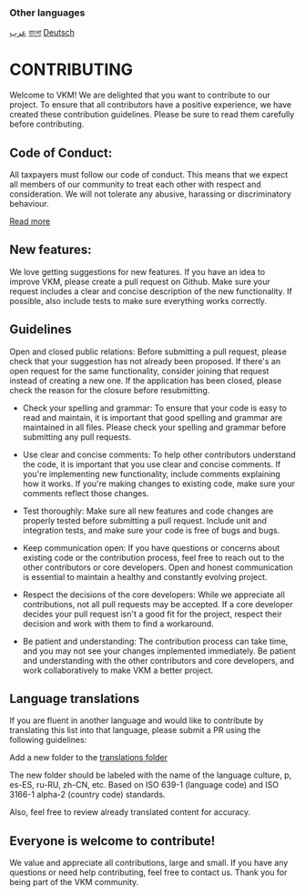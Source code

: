 ### Other languages

[عرب](https://github.com/14wual/vkm/tree/master/languages/ar-SA/مدونةلقواعدالسلوك.md)
[বাংলা](https://github.com/14wual/vkm/tree/master/languages/ar-SA/আচরণবিধি.md)
[Deutsch](https://github.com/14wual/vkm/tree/master/languages/ar-SA/Verhaltenskodex.md) 

# CONTRIBUTING

Welcome to VKM! We are delighted that you want to contribute to our project. To ensure that all contributors have a positive experience, we have created these contribution guidelines. Please be sure to read them carefully before contributing.

## Code of Conduct:
All taxpayers must follow our code of conduct. This means that we expect all members of our community to treat each other with respect and consideration. We will not tolerate any abusive, harassing or discriminatory behaviour.

[Read more](https://github.com/14wual/vkm/tree/master/languages/en-GB/CodeConduct.md)

## New features:
We love getting suggestions for new features. If you have an idea to improve VKM, please create a pull request on Github. Make sure your request includes a clear and concise description of the new functionality. If possible, also include tests to make sure everything works correctly.

## Guidelines

Open and closed public relations: Before submitting a pull request, please check that your suggestion has not already been proposed. If there's an open request for the same functionality, consider joining that request instead of creating a new one. If the application has been closed, please check the reason for the closure before resubmitting.

- Check your spelling and grammar: To ensure that your code is easy to read and maintain, it is important that good spelling and grammar are maintained in all files. Please check your spelling and grammar before submitting any pull requests.

- Use clear and concise comments: To help other contributors understand the code, it is important that you use clear and concise comments. If you're implementing new functionality, include comments explaining how it works. If you're making changes to existing code, make sure your comments reflect those changes.

- Test thoroughly: Make sure all new features and code changes are properly tested before submitting a pull request. Include unit and integration tests, and make sure your code is free of bugs and bugs.

- Keep communication open: If you have questions or concerns about existing code or the contribution process, feel free to reach out to the other contributors or core developers. Open and honest communication is essential to maintain a healthy and constantly evolving project.

- Respect the decisions of the core developers: While we appreciate all contributions, not all pull requests may be accepted. If a core developer decides your pull request isn't a good fit for the project, respect their decision and work with them to find a workaround.

- Be patient and understanding: The contribution process can take time, and you may not see your changes implemented immediately. Be patient and understanding with the other contributors and core developers, and work collaboratively to make VKM a better project.

## Language translations

If you are fluent in another language and would like to contribute by translating this list into that language, please submit a PR using the following guidelines:

Add a new folder to the [translations folder](https://github.com/14wual/vkm/tree/master/languages)

The new folder should be labeled with the name of the language culture, p, es-ES, ru-RU, zh-CN, etc. Based on ISO 639-1 (language code) and ISO 3166-1 alpha-2 (country code) standards.

Also, feel free to review already translated content for accuracy.

## Everyone is welcome to contribute!
We value and appreciate all contributions, large and small. If you have any questions or need help contributing, feel free to contact us. Thank you for being part of the VKM community.